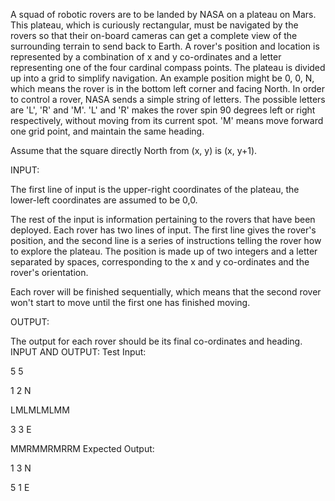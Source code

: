  A squad of robotic rovers are to be landed by NASA on a plateau on Mars.
This plateau, which is curiously rectangular, must be navigated by the rovers
so that their on-board cameras can get a complete view of the surrounding
terrain to send back to Earth. A rover's position and location is represented
by a combination of x and y co-ordinates and a letter representing one of the
four cardinal compass points. The plateau is divided up into a grid to simplify
navigation. An example position might be 0, 0, N, which means the rover is in
the bottom left corner and facing North. In order to control a rover, NASA
sends a simple string of letters. The possible letters are 'L', 'R' and 'M'.
'L' and 'R' makes the rover spin 90 degrees left or right respectively,
without moving from its current spot. 'M' means move forward one grid point,
and maintain the same heading.

Assume that the square directly North from (x, y) is (x, y+1).

INPUT:

The first line of input is the upper-right coordinates of the plateau, the lower-left coordinates are assumed to be 0,0.

The rest of the input is information pertaining to the rovers that have been deployed. Each rover has two lines of input. The first line gives the rover's position, and the second line is a series of instructions telling the rover how to explore the plateau. The position is made up of two integers and a letter separated by spaces, corresponding to the x and y co-ordinates and the rover's orientation.

Each rover will be finished sequentially, which means that the second rover won't start to move until the first one has finished moving.

OUTPUT:

The output for each rover should be its final co-ordinates and heading.
INPUT AND OUTPUT:
Test Input:

5 5

1 2 N

LMLMLMLMM

3 3 E

MMRMMRMRRM
Expected Output:

1 3 N

5 1 E